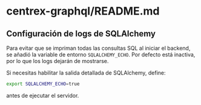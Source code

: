 # centrex-graphql/README.md

## Configuración de logs de SQLAlchemy

Para evitar que se impriman todas las consultas SQL al iniciar el backend,
se añadió la variable de entorno `SQLALCHEMY_ECHO`. Por defecto está
inactiva, por lo que los logs dejarán de mostrarse.

Si necesitas habilitar la salida detallada de SQLAlchemy, define:

```bash
export SQLALCHEMY_ECHO=true
```

antes de ejecutar el servidor.
